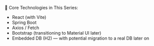 🌱 Core Technologies in This Series:
* React (with Vite)
* Spring Boot
* Axios / Fetch
* Bootstrap (transitioning to Material UI later)
* Embedded DB (H2) — with potential migration to a real DB later on
